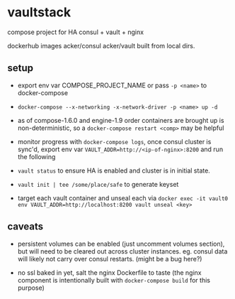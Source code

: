 # vaultstack

compose project for HA consul + vault + nginx

dockerhub images acker/consul acker/vault built from local dirs.

## setup

- export env var COMPOSE_PROJECT_NAME or pass `-p <name>` to docker-compose

- `docker-compose --x-networking -x-network-driver -p <name> up -d`

- as of compose-1.6.0 and engine-1.9 order containers are brought up
  is non-deterministic, so a `docker-compose restart <comp>` may be helpful

- monitor progress with `docker-compose logs`, once consul cluster is
  sync'd, export env var `VAULT_ADDR=http://<ip-of-nginx>:8200` and
  run the following

- `vault status` to ensure HA is enabled and cluster is in initial state.

- `vault init | tee /some/place/safe` to generate keyset

- target each vault container and unseal each via
  `docker exec -it vault0 env VAULT_ADDR=http://localhost:8200 vault unseal <key>`



## caveats

- persistent volumes can be enabled (just uncomment volumes section),
  but will need to be cleared out across cluster instances. eg. consul
  data will likely not carry over consul restarts. (might be a bug
  here?)

- no ssl baked in yet, salt the nginx Dockerfile to taste (the nginx
  component is intentionally built with `docker-compose build` for
  this purpose)
